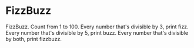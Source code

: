 # FizzBuzz
FizzBuzz. Count from 1 to 100. Every number that's divisible by 3, print fizz. Every number that's divisible by 5, print buzz. Every number that's divisible by both, print fizzbuzz.
